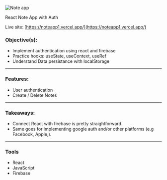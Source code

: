  ![Note app](https://user-images.githubusercontent.com/76098947/165256709-f8340c9b-86cf-4f3a-bb41-2d117ddc12af.gif)



React Note App with Auth

Live site: [https://noteapp1.vercel.app/](https://noteapp1.vercel.app/)

### Objective(s):

- Implement authentication using react and firebase
- Practice hooks: useState, useContext, useRef
- Understand Data persistance with localStorage

<hr/>

### Features:

- User authentication
- Create / Delete Notes

<hr/>

### Takeaways:

- Connect React with firebase is pretty straightforward. 
- Same goes for implementing google auth and/or other platforms (e.g Facebook, Apple,).

<hr/>

### Tools

- React
- JavaScript
- Firebase
